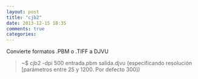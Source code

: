 ```yaml
---
layout: post
title: "cjb2"
date: 2013-12-15 18:35
comments: true
categories: 
---
```

Convierte formatos .PBM o .TIFF a DJVU

>~$ cjb2 -dpi 500 entrada.pbm salida.djvu (especificando resolución [parámetros entre 25 y 1200. Por defecto 300])

